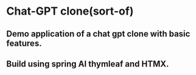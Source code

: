 # Chat-GPT clone(sort-of)

## Demo application of a chat gpt clone with basic features.
## Build using spring AI thymleaf and HTMX.
